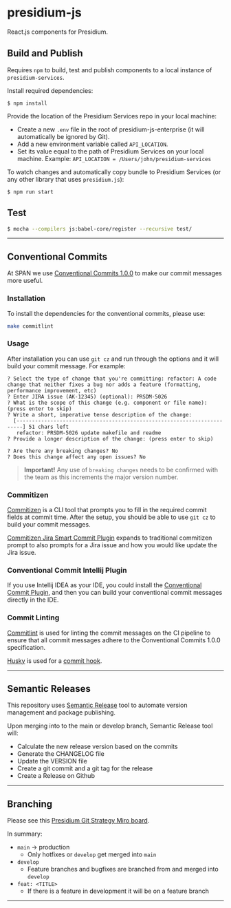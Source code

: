 # presidium-js

React.js components for Presidium.

## Build and Publish

Requires `npm` to build, test and publish components to a local instance of `presidium-services`.

Install required dependencies:

```
$ npm install
```

Provide the location of the Presidium Services repo in your local machine:

- Create a new `.env` file in the root of presidium-js-enterprise (it will automatically be ignored by Git).
- Add a new environment variable called `API_LOCATION`.
- Set its value equal to the path of Presidium Services on your local machine. Example: `API_LOCATION = /Users/john/presidium-services`

To watch changes and automatically copy bundle to Presidium Services (or any other library that uses `presidium.js`):


```
$ npm run start
```

## Test

```bash
$ mocha --compilers js:babel-core/register --recursive test/
```

---

## Conventional Commits

At SPAN we use [Conventional Commits 1.0.0](https://www.conventionalcommits.org/en/v1.0.0/) to make our commit messages more useful.

### Installation

To install the dependencies for the conventional commits, please use:
```bash
make commitlint
```

### Usage

After installation you can use `git cz` and run through the options and it will build your commit message. For example:

```
? Select the type of change that you're committing: refactor: A code change that neither fixes a bug nor adds a feature (formatting, performance improvement, etc)
? Enter JIRA issue (AK-12345) (optional): PRSDM-5026
? What is the scope of this change (e.g. component or file name): (press enter to skip) 
? Write a short, imperative tense description of the change: 
  [------------------------------------------------------------------------] 51 chars left
   refactor: PRSDM-5026 update makefile and readme
? Provide a longer description of the change: (press enter to skip)
 
? Are there any breaking changes? No
? Does this change affect any open issues? No
```

> **Important!** Any use of `breaking changes` needs to be confirmed with the team as this increments the major version number.

### Commitizen

[Commitizen](http://commitizen.github.io/cz-cli/) is a CLI tool that prompts you to fill in the required commit fields at commit time.
After the setup, you should be able to use `git cz` to build your commit messages.

[Commitizen Jira Smart Commit Plugin](https://github.com/anastariqkhan/cz-conventional-changelog-jira-smart-commits) expands to traditional
commitizen prompt to also prompts for a Jira issue and how you would like update the Jira issue. 

### Conventional Commit Intellij Plugin

If you use Intellij IDEA as your IDE, you could install the [Conventional Commit Plugin](https://plugins.jetbrains.com/plugin/13389-conventional-commit), and then
you can build your conventional commit messages directly in the IDE.

### Commit Linting

[Commitlint](https://commitlint.js.org/#/) is used for linting the commit messages on the CI pipeline to ensure that all commit messages adhere to the Conventional Commits 1.0.0 specification.

[Husky](https://typicode.github.io/husky/) is used for a [commit hook](https://commitlint.js.org/guides/local-setup.html#using-a-git-hooks-manager).

---

## Semantic Releases

This repository uses [Semantic Release](https://semantic-release.gitbook.io/semantic-release/) tool to automate version management and package publishing.

Upon merging into to the main or develop branch, Semantic Release tool will:
- Calculate the new release version based on the commits
- Generate the CHANGELOG file
- Update the VERSION file
- Create a git commit and a git tag for the release
- Create a Release on Github

---

## Branching

Please see this [Presidium Git Strategy Miro board](https://miro.com/app/board/uXjVPK0XxiU=/).

In summary:
- `main` -> production
  - Only hotfixes or `develop` get merged into `main`
- `develop`
  - Feature branches and bugfixes are branched from and merged into `develop`
- `feat: <TITLE>`
  - If there is a feature in development it will be on a feature branch

---
